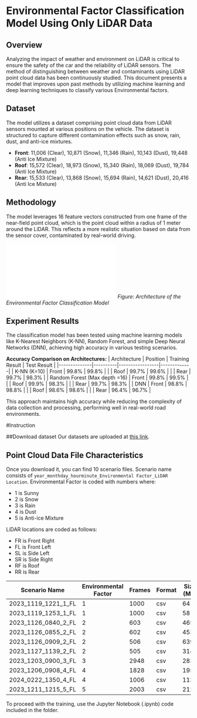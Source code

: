 # Environmental Factor Classification Model Using Only LiDAR Data

## Overview
Analyzing the impact of weather and environment on LiDAR is critical to ensure the safety of the car and the reliability of LiDAR sensors. The method of distinguishing between weather and contaminants using LiDAR point cloud data has been continuously studied. This document presents a model that improves upon past methods by utilizing machine learning and deep learning techniques to classify various Environmental factors.

## Dataset
The model utilizes a dataset comprising point cloud data from LiDAR sensors mounted at various positions on the vehicle. The dataset is structured to capture different contamination effects such as snow, rain, dust, and anti-ice mixtures. 

- **Front**: 11,006 (Clear), 10,871 (Snow), 11,346 (Rain), 10,143 (Dust), 19,448 (Anti Ice Mixture)
- **Roof**: 15,572 (Clear), 18,973 (Snow), 15,340 (Rain), 18,069 (Dust), 19,784 (Anti Ice Mixture)
- **Rear**: 15,533 (Clear), 13,868 (Snow), 15,694 (Rain), 14,621 (Dust), 20,416 (Anti Ice Mixture)

## Methodology
The model leverages 16 feature vectors constructed from one frame of the near-field point cloud, which is the point cloud within a radius of 1 meter around the LiDAR. This reflects a more realistic situation based on data from the sensor cover, contaminated by real-world driving.

![Architecture of the Environmental Factor Classification Model](ContFactor_Classification_1_crop.pdf)
*Figure: Architecture of the Environmental Factor Classification Model*

## Experiment Results
The classification model has been tested using machine learning models like K-Nearest Neighbors (K-NN), Random Forest, and simple Deep Neural Networks (DNN), achieving high accuracy in various testing scenarios.

**Accuracy Comparison on Architectures:**
| Architecture | Position | Training Result | Test Result |
|--------------|----------|-----------------|-------------|
| K-NN (K=10)  | Front    | 99.8%           | 99.8%       |
|              | Roof     | 99.7%           | 99.6%       |
|              | Rear     | 99.7%           | 98.3%       |
| Random Forest (Max depth =16) | Front | 99.8% | 99.5% |
|                               | Roof  | 99.9% | 98.3% |
|                               | Rear  | 99.7% | 98.3% |
| DNN          | Front    | 98.8%           | 98.8%       |
|              | Roof     | 98.6%           | 98.6%       |
|              | Rear     | 96.4%           | 96.7%       |

This approach maintains high accuracy while reducing the complexity of data collection and processing, performing well in real-world road environments.

#Instruction

##Download dataset
Our datasets are uploaded at [this link](https://driveuci.wixsite.com/drivedataset/technology).

## Point Cloud Data File Characteristics
Once you download it, you can find 10 scenario files.
Scenario name consists of `year_monthday_hourminute_Environmental Factor_LiDAR Location`. Environmental Factor is coded with numbers where:

- 1 is Sunny
- 2 is Snow
- 3 is Rain
- 4 is Dust
- 5 is Anti-ice Mixture

LiDAR locations are coded as follows:
- FR is Front Right
- FL is Front Left
- SL is Side Left
- SR is Side Right
- RF is Roof
- RR is Rear

| Scenario Name            | Environmental Factor | Frames | Format | Size (MB) |
|--------------------------|----------------------|--------|--------|-----------|
| 2023_1119_1221_1_FL      | 1                    | 1000   | csv    | 64        |
| 2023_1119_1253_1_FL      | 1                    | 1000   | csv    | 58        |
| 2023_1126_0840_2_FL      | 2                    | 603    | csv    | 465       |
| 2023_1126_0855_2_FL      | 2                    | 602    | csv    | 453       |
| 2023_1126_0909_2_FL      | 2                    | 506    | csv    | 639       |
| 2023_1127_1139_2_FL      | 2                    | 505    | csv    | 314       |
| 2023_1203_0900_3_FL      | 3                    | 2948   | csv    | 2830      |
| 2023_1206_0908_4_FL      | 4                    | 1828   | csv    | 1950      |
| 2024_0222_1350_4_FL      | 4                    | 1006   | csv    | 1130      |
| 2023_1211_1215_5_FL      | 5                    | 2003   | csv    | 2120      |

To proceed with the training, use the Jupyter Notebook (.ipynb) code included in the folder.

